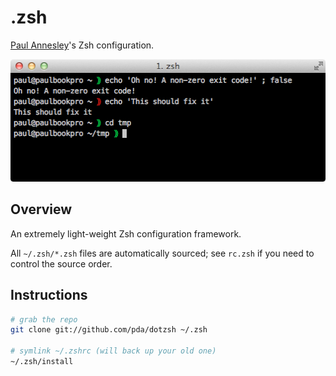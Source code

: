 .zsh
====

[Paul Annesley](http://paul.annesley.cc/)'s Zsh configuration.

<img width="507" height="196" src="https://github.com/pda/dotzsh/raw/master/zsh.png" />


Overview
--------

An extremely light-weight Zsh configuration framework.

All `~/.zsh/*.zsh` files are automatically sourced; see `rc.zsh` if you need to control the source order.


Instructions
------------

```sh
# grab the repo
git clone git://github.com/pda/dotzsh ~/.zsh

# symlink ~/.zshrc (will back up your old one)
~/.zsh/install
```
